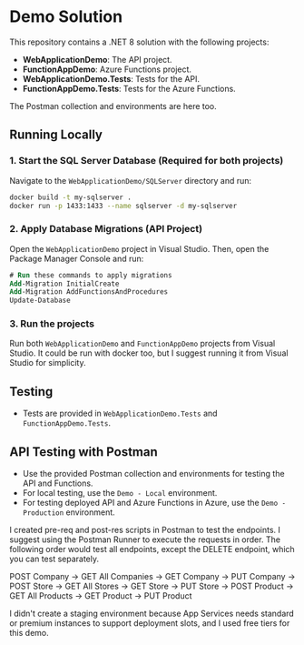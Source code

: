 # Demo Solution

This repository contains a .NET 8 solution with the following projects:

- **WebApplicationDemo**: The API project.
- **FunctionAppDemo**: Azure Functions project.
- **WebApplicationDemo.Tests**: Tests for the API.
- **FunctionAppDemo.Tests**: Tests for the Azure Functions.

The Postman collection and environments are here too.

## Running Locally

### 1. Start the SQL Server Database (Required for both projects)

Navigate to the `WebApplicationDemo/SQLServer` directory and run:

```sh
docker build -t my-sqlserver .
docker run -p 1433:1433 --name sqlserver -d my-sqlserver
```

### 2. Apply Database Migrations (API Project)

Open the `WebApplicationDemo` project in Visual Studio. Then, open the Package Manager Console and run:

```ps
# Run these commands to apply migrations
Add-Migration InitialCreate
Add-Migration AddFunctionsAndProcedures
Update-Database
```

### 3. Run the projects

Run both `WebApplicationDemo` and `FunctionAppDemo` projects from Visual Studio. It could be run with docker too, but I suggest running it from Visual Studio for simplicity.

## Testing

- Tests are provided in `WebApplicationDemo.Tests` and `FunctionAppDemo.Tests`.

## API Testing with Postman

- Use the provided Postman collection and environments for testing the API and Functions.
- For local testing, use the `Demo - Local` environment.
- For testing deployed API and Azure Functions in Azure, use the `Demo - Production` environment.

I created pre-req and post-res scripts in Postman to test the endpoints. I suggest using the Postman Runner to execute the requests in order.
The following order would test all endpoints, except the DELETE endpoint, which you can test separately.

POST Company -> GET All Companies -> GET Company -> PUT Company -> POST Store -> GET All Stores -> GET Store -> PUT Store -> POST Product -> GET All Products -> GET Product -> PUT Product

I didn't create a staging environment because App Services needs standard or premium instances to support deployment slots, and I used free tiers for this demo.
